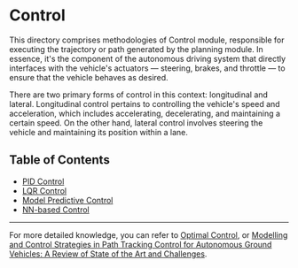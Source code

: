 # Control

This directory comprises methodologies of Control module, responsible for executing the trajectory or path generated by the planning module. In essence, it's the component of the autonomous driving system that directly interfaces with the vehicle's actuators — steering, brakes, and throttle — to ensure that the vehicle behaves as desired.

There are two primary forms of control in this context: longitudinal and lateral. Longitudinal control pertains to controlling the vehicle's speed and acceleration, which includes accelerating, decelerating, and maintaining a certain speed. On the other hand, lateral control involves steering the vehicle and maintaining its position within a lane.

## Table of Contents

* [PID Control](PID.md)
* [LQR Control](LQR.md)
* [Model Predictive Control](MPC.md)
* [NN-based Control](NN_based.md)

---

For more detailed knowledge, you can refer to [Optimal Control](https://books.google.com/books?hl=en&lr=lang_en|lang_ja&id=U3Gtlot_hYEC&oi=fnd&pg=PR11&dq=optimal+control&ots=wcdrD5CAkr&sig=NFYzg6q7k3TUau_IoWGLIWUG7yc), or [Modelling and Control Strategies in Path Tracking Control for Autonomous Ground Vehicles: A Review of State of the Art and Challenges](https://pdf.sciencedirectassets.com/271438/1-s2.0-S0022489822X00062/1-s2.0-S0022489822000714/main.pdf?X-Amz-Security-Token=IQoJb3JpZ2luX2VjEID%2F%2F%2F%2F%2F%2F%2F%2F%2F%2FwEaCXVzLWVhc3QtMSJHMEUCIQD2rCWTYTQTUVLzeOBFJyevA3Yz2A%2BB6N%2FMBsu5%2BGS0AwIgdK2TphZJ2fPcagCqLAcoCjWcZ%2BZioUlMdWVZ18WBWj4qvAUI6f%2F%2F%2F%2F%2F%2F%2F%2F%2F%2FARAFGgwwNTkwMDM1NDY4NjUiDJkKwIrCqfkjoSG34yqQBQdY9cpBJ%2BZiN3CrNq%2BvhriRBuUigv2Pvg%2BkRCk05ZYH4OJUbDXw4hbA9eN%2FtxO73jA0kfCkAJfySYglGL%2FFUaLnwhsKeV%2FqH64iAlRVwFMrDoj2Qq4MiI7vwHxNkGhyldaaQRH3F2npUAYMR8%2Ffp%2FyOyaAEHUT2dXEfbkRix3IVDnj9HnW5ulObn41T4SrubAI%2F7oMbfhZkfW8Ky6ih0LgFODTPJlG0FOcfuYJK09ydCLzA3KoEF%2Bx%2B9ZMkvaJaki6q%2Fb09cl2JJ0BXm%2B%2FYZ8jo3trIboyT%2FMqdhifynw%2F5UtfmpgQiUvqPipQeLi8i69isNEMLN2pLrr3ooU40lfW55hYciborB939kGHZ3%2Fge5by8MhHNHl75vXj8dVgIJwbd7RydEm7oyxem5%2FIWdIU4nlCgWFLlGVeejTEWXHqr7aWoQLWoz%2BRgJb4rFibAc%2Fnz8p7Rxl6ahwaEsUzymZvJdkJEMmXiJU9GnFbMBMICR3a4xFKyBrzxkGUh3Kl2aO6WoGItBSgRC3XP6iCfrE7pPcD6NcwSoQlRPb39ESLKIBkD52onLBp04n1DUNSXuCFDF27unArVGTLsNVrD23kKOEE8sY1CG%2FArXg6A0ec0oliXVzQtc1mCj978ld1wdaFb4Kmnuoj0m4Yw1XG20OZRSSzTwUSLK%2B3Pun6Uc%2BOTlfAIrMvgAorRpuXdPZLnR7oMRm6481jZ9D%2FEIpAUIIJrVqz3QsIUKPjTtfkh3qNfkQWqy95cDFOdqyUI1LPKMi2QrUzG4AWmfE0QelnZaBTA8OQY%2BfMDTsV5CmSRvapCgBfkOz6snh6eikvGvAtFM3adGTEHPnX%2BfxNwTl0odp%2Bvubpa%2Fxbstiu8h5QbZbg%2BMNDziaUGOrEBBXx73LDXuYWo5O23orU%2BUC2FaJbXpoKb4Ms1S6g5H88xgCFLqgmxtw4HRvHuKReam%2FryvI%2FyrNgsuezjswc%2BAtkeT3Bw0aGSiUbgztuB6h2wnuk8egJG%2BQ9aG8kAOzuo%2BvS8tiDQsSce%2B%2F9Jh06eS7kjwCqnhx5e6P39jWjrQOBGn%2BhK3kXE4KL3nVt6arZHjsUqrwkOUiklwQcxMMWhcyxErNIb5JjSz9ahmkuCSX4F&X-Amz-Algorithm=AWS4-HMAC-SHA256&X-Amz-Date=20230703T081926Z&X-Amz-SignedHeaders=host&X-Amz-Expires=299&X-Amz-Credential=ASIAQ3PHCVTY2IONEZ46%2F20230703%2Fus-east-1%2Fs3%2Faws4_request&X-Amz-Signature=9f7b15999f2836539376ec585a34f62bbf66573b84e8d9873709405bbc8401b4&hash=37618c346934e70483f5dbb1d8c306b5a2cd17cbbc98b6e19d7d712aee8dfee6&host=68042c943591013ac2b2430a89b270f6af2c76d8dfd086a07176afe7c76c2c61&pii=S0022489822000714&tid=spdf-13513de0-f29f-4643-a99e-0a8842ca8be0&sid=f555142d355c7841a438864088602d45b919gxrqa&type=client&tsoh=d3d3LnNjaWVuY2VkaXJlY3QuY29t&ua=0f16520a540603515003&rr=7e0db41a9d982089&cc=jp).
